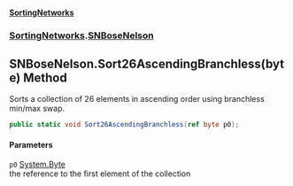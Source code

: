 #### [SortingNetworks](index.md 'index')
### [SortingNetworks](SortingNetworks.md 'SortingNetworks').[SNBoseNelson](SortingNetworks_SNBoseNelson.md 'SortingNetworks.SNBoseNelson')
## SNBoseNelson.Sort26AscendingBranchless(byte) Method
Sorts a collection of 26 elements in ascending order using branchless min/max swap.  
```csharp
public static void Sort26AscendingBranchless(ref byte p0);
```
#### Parameters
<a name='SortingNetworks_SNBoseNelson_Sort26AscendingBranchless(byte)_p0'></a>
`p0` [System.Byte](https://docs.microsoft.com/en-us/dotnet/api/System.Byte 'System.Byte')  
the reference to the first element of the collection
  
